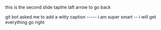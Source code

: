 this is the second slide
tapthe laft arrow to go back


git bot asked me to add a witty caption ----- i am super smart   -- i will get everything go right

